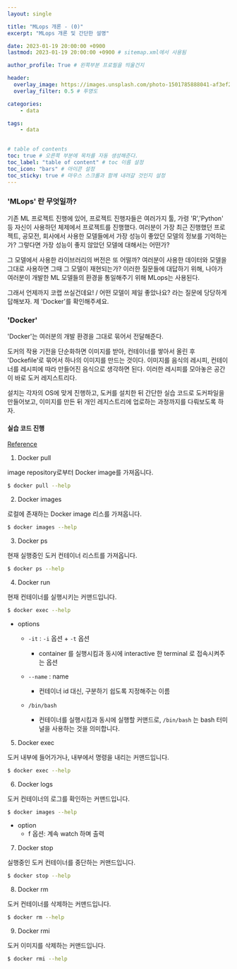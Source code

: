 ```yaml
---
layout: single

title: "MLops 개론 - (0)"
excerpt: "MLops 개론 및 간단한 설명"

date: 2023-01-19 20:00:00 +0900
lastmod: 2023-01-19 20:00:00 +0900 # sitemap.xml에서 사용됨

author_profile: True # 왼쪽부분 프로필을 띄울건지

header:
  overlay_image: https://images.unsplash.com/photo-1501785888041-af3ef285b470?ixlib=rb-1.2.1&ixid=eyJhcHBfaWQiOjEyMDd9&auto=format&fit=crop&w=1350&q=80
  overlay_filter: 0.5 # 투명도

categories: 
    - data

tags: 
    - data
    

# table of contents
toc: true # 오른쪽 부분에 목차를 자동 생성해준다.
toc_label: "table of content" # toc 이름 설정
toc_icon: "bars" # 아이콘 설정
toc_sticky: true # 마우스 스크롤과 함께 내려갈 것인지 설정
---
```

### 'MLops' 란 무엇일까?

기존 ML 프로젝트 진행에 있어, 프로젝트 진행자들은 여러가지 툴, 가령 'R','Python' 등 자신이 사용하던 체제에서 프로젝트를 진행했다. 여러분이 가장 최근 진행했던 프로젝트, 공모전, 회사에서 사용한 모델들에서 가장 성능이 좋았던 모델의 정보를 기억하는가? 그렇다면 가장 성능이 좋지 않았던 모델에 대해서는 어떤가?

그 모델에서 사용한 라이브러리의 버전은 또 어떨까? 여러분이 사용한 데이터와 모델을 그대로 사용하면 그때 그 모델이 재현되는가? 이러한 질문들에 대답하기 위해, 나아가 여러분이 개발한 ML 모델들의 환경을 통일해주기 위해 MLops는 사용된다.

그래서 언제까지 코랩 쓰실건데요! / 어떤 모델이 제일 좋았나요? 라는 질문에 당당하게 답해보자. 
제 'Docker'를 확인해주세요.


### 'Docker'

'Docker'는 여러분의 개발 환경을 그대로 묶어서 전달해준다. 

도커의 작용 기전을 단순화하면 이미지를 받아, 컨테이너를 쌓아서 올린 후 'Dockefile'로 묶어서 하나의 이미지를 만드는 것이다. 이미지를 음식의 레시피, 컨테이너를 레시피에 따라 만들어진 음식으로 생각하면 된다. 이러한 레시피를 모아놓은 공간이 바로 도커 레지스트리다.

설치는 각자의 OS에 맞게 진행하고, 도커를 설치한 뒤 간단한 실습 코드로 도커파일을 만들어보고, 이미지를 만든 뒤 개인 레지스트리에 업로하는 과정까지를 다뤄보도록 하자.


#### 실습 코드 진행

[Reference][reference]

1) Docker pull

image repository로부터 Docker image를 가져옵니다.

```bash
$ docker pull --help
```


2) Docker images

로컬에 존재하는 Docker image 리스를 가져옵니다.

```bash
$ docker images --help
```

3) Docker ps

현재 실행중인 도커 컨테이너 리스트를 가져옵니다.

```bash
$ docker ps --help
```

4) Docker run 

현재 컨테이너를 실행시키는 커맨드입니다.


```bash
$ docker exec --help
```

* options

  * `-it` : `-i` 옵션 + `-t` 옵션
    * container 를 실행시킴과 동시에 interactive 한 terminal 로 접속시켜주는 옵션

  * `--name` : name
    * 컨테이너 id 대신, 구분하기 쉽도록 지정해주는 이름

  * `/bin/bash`
    * 컨테이너를 실행시킴과 동시에 실행할 커맨드로, `/bin/bash` 는 bash 터미널을 사용하는 것을 의미합니다.


5) Docker exec

도커 내부에 들어가거나, 내부에서 명령을 내리는 커맨드입니다.


```bash
$ docker exec --help
```

6) Docker logs

도커 컨테이너의 로그를 확인하는 커맨드입니다.

```bash
$ docker images --help
```

* option 
  * f 옵션: 계속 watch 하며 출력


7) Docker stop

실행중인 도커 컨테이너를 중단하는 커맨드입니다.

```bash
$ docker stop --help
```

8) Docker rm

도커 컨테이너를 삭제하는 커맨드입니다.

```bash
$ docker rm --help
```

9) Docker rmi

도커 이미지를 삭제하는 커맨드입니다.

```bash
$ docker rmi --help
```

[reference]: https://jaeyeon-kim.notion.site/Docker-1-2-be5f796e34ac4903af0c97e59f1eb98e
